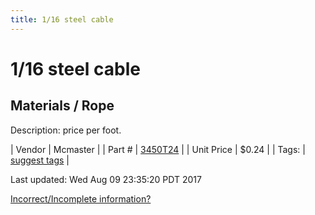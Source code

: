 ```yaml
---
title: 1/16 steel cable
---
```


# 1/16 steel cable
## Materials / Rope
Description: 	price per foot.  

| Vendor | Mcmaster | 
| Part # | [3450T24](https://www.mcmaster.com/#3450T24) | 
| Unit Price | $0.24 | 
| Tags: | [suggest tags](https://docs.google.com/forms/d/e/1FAIpQLSeWyY8v3RgOty-MyWmh9U0iivNYN_molChYyS-0U-o-kOAv_g/viewform) | 

Last updated: Wed Aug 09 23:35:20 PDT 2017

 [Incorrect/Incomplete information?](https://docs.google.com/forms/d/e/1FAIpQLSeWyY8v3RgOty-MyWmh9U0iivNYN_molChYyS-0U-o-kOAv_g/viewform)